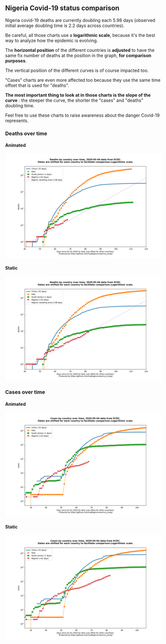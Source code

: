 ## Nigeria Covid-19 status comparison 

Nigeria covid-19 deaths are currently doubling each 5.98 days (observed initial average doubling time is 2.2 days across countries).



Be careful, all those charts use a **logarithmic scale**, because it's the best way to analyze how the epidemic is evolving.
 
The **horizontal position** of the different countries is **adjusted** to have the same fix number of deaths at the position in the graph, **for comparison purposes**.

The vertical position of the different curves is of course impacted too.

"Cases" charts are even more affected too because they use the same time offset that is used for "deaths".

**The most important thing to look at in those charts is the slope of the curve** : the steeper the curve, the shorter the "cases" and "deaths" doubling time.

Feel free to use these charts to raise awareness about the danger Covid-19 represents. 


 
### Deaths over time
 
#### Animated
![Nigeria covid-19 deaths animated chart](https://raw.githubusercontent.com/madlag/coronavirus_study/master/notebooks/graphs/2020-05-04/countries/Nigeria/2020-05-04_Nigeria_deaths.gif "Nigeria covid-19 deaths animated chart")   
 
#### Static
![Nigeria covid-19 deaths static chart](https://raw.githubusercontent.com/madlag/coronavirus_study/master/notebooks/graphs/2020-05-04/countries/Nigeria/2020-05-04_Nigeria_deaths.png "Nigeria covid-19 deaths static chart")   

 
### Cases over time
 
#### Animated
![Nigeria covid-19 cases animated chart](https://raw.githubusercontent.com/madlag/coronavirus_study/master/notebooks/graphs/2020-05-04/countries/Nigeria/2020-05-04_Nigeria_cases.gif "Nigeria covid-19 cases animated chart")   
 
#### Static
![Nigeria covid-19 cases static chart](https://raw.githubusercontent.com/madlag/coronavirus_study/master/notebooks/graphs/2020-05-04/countries/Nigeria/2020-05-04_Nigeria_cases.png "Nigeria covid-19 cases static chart")   

